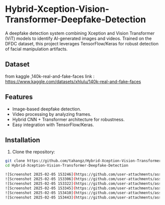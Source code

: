 # Hybrid-Xception-Vision-Transformer-Deepfake-Detection
A deepfake detection system combining Xception and Vision Transformer (ViT) models to identify AI-generated images and videos. Trained on the DFDC dataset, this project leverages TensorFlow/Keras for robust detection of facial manipulation artifacts.

## Dataset 
from kaggle ,140k-real-and-fake-faces
link : https://www.kaggle.com/datasets/xhlulu/140k-real-and-fake-faces

## Features  
- Image-based deepfake detection.  
- Video processing by analyzing frames.  
- Hybrid CNN + Transformer architecture for robustness.  
- Easy integration with TensorFlow/Keras.  

## Installation  
1. Clone the repository:  
```bash
git clone https://github.com/tahangz/Hybrid-Xception-Vision-Transformer-Deepfake-Detection.git
cd Hybrid-Xception-Vision-Transformer-Deepfake-Detection

![Screenshot 2025-02-05 153246](https://github.com/user-attachments/assets/d686f2b6-a83b-442e-8db0-20331249a608)
![Screenshot 2025-02-05 153306](https://github.com/user-attachments/assets/b20d0ed5-88e3-41e1-9b6f-b8ffcb07c4aa)
![Screenshot 2025-02-05 153322](https://github.com/user-attachments/assets/954496f2-f9c4-4950-8177-87ef3b32114b)
![Screenshot 2025-02-05 153345](https://github.com/user-attachments/assets/68b1d776-3521-4551-b555-b353827031cb)
![Screenshot 2025-02-05 153410](https://github.com/user-attachments/assets/ac7b425c-a73c-4fc7-b706-8524bce1d32c)
![Screenshot 2025-02-05 153443](https://github.com/user-attachments/assets/41223c1a-e63f-4476-b9bd-14713b64e6a0)
